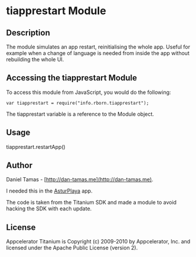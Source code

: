 # tiapprestart Module

## Description

The module simulates an app restart, reinitialising the whole app.
Useful for example when a change of language is needed from inside the app 
without rebuilding the whole UI.

## Accessing the tiapprestart Module

To access this module from JavaScript, you would do the following:

	var tiapprestart = require("info.rborn.tiapprestart");

The tiapprestart variable is a reference to the Module object.	

## Usage


tiapprestart.restartApp()

## Author

Daniel Tamas - [http://dan-tamas.me](http://dan-tamas.me).

I needed this in the [AsturPlaya](https://itunes.apple.com/es/app/asturplaya/id662587421?ls=1&mt=8) app. 

The code is taken from the Titanium SDK and made a module to avoid hacking the SDK with each update.

## License
Appcelerator Titanium is Copyright (c) 2009-2010 by Appcelerator, Inc. and licensed under the Apache Public License (version 2).

